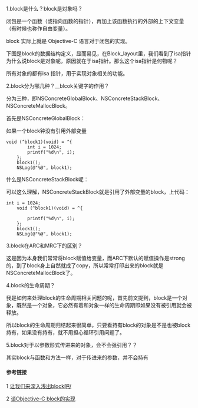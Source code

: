 

1.block是什么？block是对象吗？

闭包是一个函数（或指向函数的指针），再加上该函数执行的外部的上下文变量（有时候也称作自由变量）。

block 实际上就是 Objective-C 语言对于闭包的实现。

下图是block的数据结构定义，显而易见，在Block_layout里，我们看到了isa指针
为什么说block是对象呢，原因就在于isa指针。那么这个isa指针是何物呢？

所有对象的都有isa 指针，用于实现对象相关的功能。

2.block分为哪几种？__blcok关键字的作用？

分为三种，即NSConcreteGlobalBlock、NSConcreteStackBlock、NSConcreteMallocBlock。

首先是NSConcreteGlobalBlock：

如果一个block钟没有引用外部变量


```
void (^block1)(void) = ^{
        int i = 1024;
        printf("%d\n", i);
    };
    block1();
    NSLog(@"%@", block1);
```

什么是NSConcreteStackBlock呢：

可以这么理解，NSConcreteStackBlock就是引用了外部变量的block，上代码：

```
int i = 1024;
    void (^block1)(void) = ^{

        printf("%d\n", i);
    };
    block1();
    NSLog(@"%@", block1);
```

3.block在ARC和MRC下的区别？

这是因为本身我们常常将block赋值给变量，而ARC下默认的赋值操作是strong的，到了block身上自然就成了copy，所以常常打印出来的block就是NSConcreteMallocBlock了。

4.block的生命周期？

我是如何来处理block的生命周期相关问题的呢，首先前文提到，block是一个对象，既然是一个对象，它必然有着和对象一样的生命周期即如果没有被引用就会被释放。

所以block的生命周期归结起来很简单，只要看持有block的对象是不是也被block持有，如果没有持有，就不用担心循环引用问题了。

5.block对于以参数形式传进来的对象，会不会强引用？？

其实block与函数和方法一样，对于传进来的参数，并不会持有

#### 参考链接

1 [让我们来深入浅出block吧/](http://kuailejim.com/2016/04/22/让我们来深入浅出block吧/)

2 [谈Objective-C block的实现](http://blog.devtang.com/2013/07/28/a-look-inside-blocks/)

